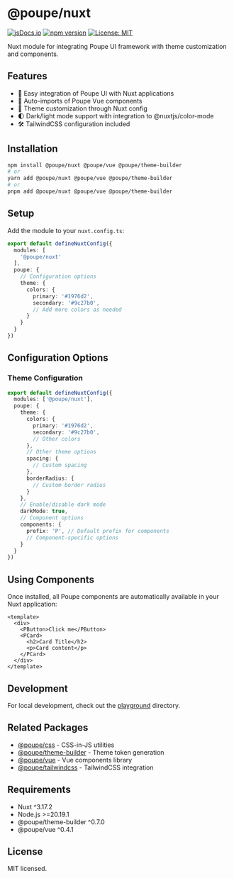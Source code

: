 # @poupe/nuxt

[![jsDocs.io](https://img.shields.io/badge/jsDocs.io-reference-blue)](https://www.jsdocs.io/package/@poupe/nuxt)
[![npm version](https://img.shields.io/npm/v/@poupe/nuxt.svg)](https://www.npmjs.com/package/@poupe/nuxt)
[![License: MIT](https://img.shields.io/badge/License-MIT-blue.svg)](LICENSE)

Nuxt module for integrating Poupe UI framework with theme customization and components.

## Features

- 🧩 Easy integration of Poupe UI with Nuxt applications
- 🔄 Auto-imports of Poupe Vue components
- 🎨 Theme customization through Nuxt config
- 🌓 Dark/light mode support with integration to @nuxtjs/color-mode
- 🛠️ TailwindCSS configuration included

## Installation

```bash
npm install @poupe/nuxt @poupe/vue @poupe/theme-builder
# or
yarn add @poupe/nuxt @poupe/vue @poupe/theme-builder
# or
pnpm add @poupe/nuxt @poupe/vue @poupe/theme-builder
```

## Setup

Add the module to your `nuxt.config.ts`:

```typescript
export default defineNuxtConfig({
  modules: [
    '@poupe/nuxt'
  ],
  poupe: {
    // Configuration options
    theme: {
      colors: {
        primary: '#1976d2',
        secondary: '#9c27b0',
        // Add more colors as needed
      }
    }
  }
})
```

## Configuration Options

### Theme Configuration

```typescript
export default defineNuxtConfig({
  modules: ['@poupe/nuxt'],
  poupe: {
    theme: {
      colors: {
        primary: '#1976d2',
        secondary: '#9c27b0',
        // Other colors
      },
      // Other theme options
      spacing: {
        // Custom spacing
      },
      borderRadius: {
        // Custom border radius
      }
    },
    // Enable/disable dark mode
    darkMode: true,
    // Component options
    components: {
      prefix: 'P', // Default prefix for components
      // Component-specific options
    }
  }
})
```

## Using Components

Once installed, all Poupe components are automatically available in your Nuxt application:

```vue
<template>
  <div>
    <PButton>Click me</PButton>
    <PCard>
      <h2>Card Title</h2>
      <p>Card content</p>
    </PCard>
  </div>
</template>
```

## Development

For local development, check out the [playground](./playground) directory.

## Related Packages

- [@poupe/css](../@poupe-css) - CSS-in-JS utilities
- [@poupe/theme-builder](../@poupe-theme-builder) - Theme token generation
- [@poupe/vue](../@poupe-vue) - Vue components library
- [@poupe/tailwindcss](../@poupe-tailwindcss) - TailwindCSS integration

## Requirements

- Nuxt ^3.17.2
- Node.js >=20.19.1
- @poupe/theme-builder ^0.7.0
- @poupe/vue ^0.4.1

## License

MIT licensed.
